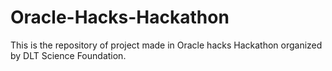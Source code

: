 # Oracle-Hacks-Hackathon
This is the repository of project made in Oracle hacks Hackathon organized by DLT Science Foundation.
